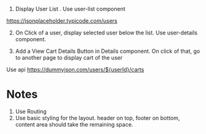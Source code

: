 1. Display User List . Use user-list component

https://jsonplaceholder.typicode.com/users

2. On Click of a user, display selected user below the list. Use user-details component.

3. Add a View Cart Details Button in Details component. On click of that, go to another page to display cart of the user

Use api https://dummyjson.com/users/${userId}/carts

# Notes

1. Use Routing
2. Use basic styling for the layout. header on top, footer on bottom, content area should take the remaining space.
